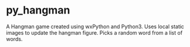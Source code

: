 # py_hangman
A Hangman game created using wxPython and Python3. Uses local static images to update the hangman figure. Picks a random word from a list of words.
